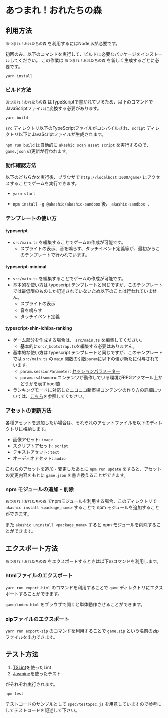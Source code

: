 # あつまれ！おれたちの森


## 利用方法

 `あつまれ！おれたちの森` を利用するにはNode.jsが必要です。

初回のみ、以下のコマンドを実行して、ビルドに必要なパッケージをインストールしてください。
この作業は `あつまれ！おれたちの森` を新しく生成するごとに必要です。

```sh
yarn install
```

### ビルド方法

`あつまれ！おれたちの森` はTypeScriptで書かれているため、以下のコマンドでJavaScriptファイルに変換する必要があります。

```sh
yarn build
```

`src` ディレクトリ以下のTypeScriptファイルがコンパイルされ、`script` ディレクトリ以下にJavaScriptファイルが生成されます。

`npm run build` は自動的に `akashic scan asset script` を実行するので、`game.json` の更新が行われます。

### 動作確認方法

以下のどちらかを実行後、ブラウザで `http://localhost:3000/game/` にアクセスすることでゲームを実行できます。

* `yarn start`

* `npm install -g @akashic/akashic-sandbox` 後、 `akashic-sandbox .`

### テンプレートの使い方
#### typescript
* `src/main.ts` を編集することでゲームの作成が可能です。
  * スプライトの表示、音を鳴らす、タッチイベント定義等が、最初からこのテンプレートで行われています。

#### typescript-minimal
* `src/main.ts` を編集することでゲームの作成が可能です。
* 基本的な使い方は typescript テンプレートと同じですが、このテンプレートでは最低限のものしか記述されていないため以下のことは行われていません。
  * スプライトの表示
  * 音を鳴らす
  * タッチイベント定義

#### typescript-shin-ichiba-ranking
* ゲーム部分を作成する場合は、 `src/main.ts` を編集してください。
  * 基本的に`src/_bootstrap.ts`を編集する必要はありません。
* 基本的な使い方は typescript テンプレートと同じですが、このテンプレートでは `src/main.ts` の `main` 関数の引数`param`に以下の値が新たに付与されています。
  * `param.sessionParameter`: [セッションパラメーター](https://akashic-games.github.io/guide/ranking.html#session-parameters)
  * `param.isAtsumaru`:コンテンツが動作している環境がRPGアツマール上かどうかを表すbool値
* ランキングモードに対応したニコニコ新市場コンテンツの作り方の詳細については、[こちら](https://akashic-games.github.io/guide/ranking.html)を参照してください。

### アセットの更新方法

各種アセットを追加したい場合は、それぞれのアセットファイルを以下のディレクトリに格納します。

* 画像アセット: `image`
* スクリプトアセット: `script`
* テキストアセット: `text`
* オーディオアセット: `audio`

これらのアセットを追加・変更したあとに `npm run update` をすると、アセットの変更内容をもとに `game.json` を書き換えることができます。

### npm モジュールの追加・削除

`あつまれ！おれたちの森` でnpmモジュールを利用する場合、このディレクトリで `akashic install <package_name>` することで npm モジュールを追加することができます。

また `akashic uninstall <package_name>` すると npm モジュールを削除することができます。

## エクスポート方法

`あつまれ！おれたちの森` をエクスポートするときは以下のコマンドを利用します。

### htmlファイルのエクスポート

`yarn run export-html` のコマンドを利用することで `game` ディレクトリにエクスポートすることができます。

`game/index.html` をブラウザで開くと単体動作させることができます。

### zipファイルのエクスポート

`yarn run export-zip` のコマンドを利用することで `game.zip` という名前のzipファイルを出力できます。

## テスト方法

1. [TSLint](https://github.com/palantir/tslint "TSLint")を使ったLint
2. [Jasmine](http://jasmine.github.io "Jasmine")を使ったテスト

がそれぞれ実行されます。

```sh
npm test
```

テストコードのサンプルとして `spec/testSpec.js` を用意していますので参考にしてテストコードを記述して下さい。
